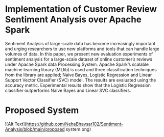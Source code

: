 # Implementation of Customer Review Sentiment Analysis over Apache Spark

Sentiment Analysis of large-scale data has become increasingly important and urging researchers to use
new platforms and tools that can handle large volumes of data. In this paper, we present new evaluation
experiments of sentiment analysis for a large-scale dataset of online customer’s reviews under Apache
Spark data Processing System. Apache Spark’s scalable machine learning library (MLlib) is used and
three classification techniques from the library are applied; Naive Bayes, Logistic Regression and Linear
Support Vector Classifier (SVC) model. The results are evaluated using the accuracy metric. Experimental
results show that the Logistic Regression classifier outperforms Naive Bayes and Linear SVC classifiers.


# Proposed System
![Alt Text](https://github.com/NehaBhavsar102/Sentiment-Analysis/blob/main/proposed system.png)



